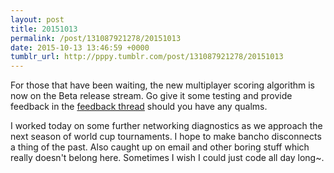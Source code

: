 ```yaml
---
layout: post
title: 20151013
permalink: /post/131087921278/20151013
date: 2015-10-13 13:46:59 +0000
tumblr_url: http://pppy.tumblr.com/post/131087921278/20151013
---
```

For those that have been waiting, the new multiplayer scoring algorithm is now on the Beta release stream. Go give it some testing and provide feedback in the [feedback thread](https://osu.ppy.sh/forum/t/375428) should you have any qualms.

I worked today on some further networking diagnostics as we approach the next season of world cup tournaments. I hope to make bancho disconnects a thing of the past. Also caught up on email and other boring stuff which really doesn't belong here. Sometimes I wish I could just code all day long~.